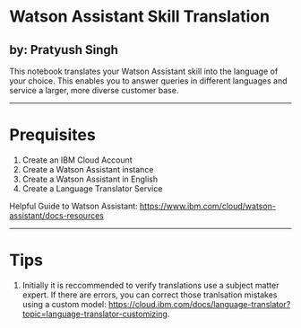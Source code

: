 # Watson Assistant Skill Translation
by: Pratyush Singh
---

This notebook translates your Watson Assistant skill into the language of your choice. This enables you to answer queries in different languages and service a larger, more diverse customer base. 

---
# Prequisites
1. Create an IBM Cloud Account 
2. Create a Watson Assistant instance
2. Create a Watson Assistant in English 
3. Create a Language Translator Service

Helpful Guide to Watson Assistant: https://www.ibm.com/cloud/watson-assistant/docs-resources

---
# Tips
1. Initially it is reccommended to verify translations use a subject matter expert. If there are errors, you can correct those tranlsation mistakes using a custom model: https://cloud.ibm.com/docs/language-translator?topic=language-translator-customizing. 

